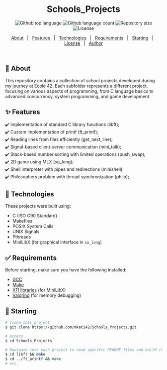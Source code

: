 <h1 align="center">Schools_Projects</h1>

<p align="center">
  <img alt="Github top language" src="https://img.shields.io/github/languages/top/mkati42/Schools_Projects?color=56BEB8">
  <img alt="Github language count" src="https://img.shields.io/github/languages/count/mkati42/Schools_Projects?color=56BEB8">
  <img alt="Repository size" src="https://img.shields.io/github/repo-size/mkati42/Schools_Projects?color=56BEB8">
  <img alt="License" src="https://img.shields.io/github/license/mkati42/Schools_Projects?color=56BEB8">
</p>

<p align="center">
  <a href="#dart-about">About</a> &#xa0; | &#xa0; 
  <a href="#sparkles-features">Features</a> &#xa0; | &#xa0;
  <a href="#rocket-technologies">Technologies</a> &#xa0; | &#xa0;
  <a href="#white_check_mark-requirements">Requirements</a> &#xa0; | &#xa0;
  <a href="#checkered_flag-starting">Starting</a> &#xa0; | &#xa0;
  <a href="#memo-license">License</a> &#xa0; | &#xa0;
  <a href="https://github.com/mkati42" target="_blank">Author</a>
</p>

<br>

## :dart: About ##

This repository contains a collection of school projects developed during my journey at Ecole 42. Each subfolder represents a different project, focusing on various aspects of programming, from C language basics to advanced concurrency, system programming, and game development.

## :sparkles: Features ##

:heavy_check_mark: Implementation of standard C library functions (libft);  
:heavy_check_mark: Custom implementation of printf (ft_printf);  
:heavy_check_mark: Reading lines from files efficiently (get_next_line);  
:heavy_check_mark: Signal-based client-server communication (mini_talk);  
:heavy_check_mark: Stack-based number sorting with limited operations (push_swap);  
:heavy_check_mark: 2D game using MLX (so_long);  
:heavy_check_mark: Shell interpreter with pipes and redirections (minishell);  
:heavy_check_mark: Philosophers problem with thread synchronization (philo);

## :rocket: Technologies ##

These projects were built using:

- C (ISO C90 Standard)
- Makefiles
- POSIX System Calls
- UNIX Signals
- Pthreads
- MiniLibX (for graphical interface in `so_long`)

## :white_check_mark: Requirements ##

Before starting, make sure you have the following installed:

- [GCC](https://gcc.gnu.org/)
- [Make](https://www.gnu.org/software/make/)
- [X11 libraries](https://www.x.org/) (for MiniLibX)
- [Valgrind](https://valgrind.org/) (for memory debugging)

## :checkered_flag: Starting ##

```bash
# Clone this project
$ git clone https://github.com/mkati42/Schools_Projects.git

# Access
$ cd Schools_Projects

# Navigate into each project to read specific README files and build instructions
$ cd libft && make
$ cd ../ft_printf && make
# etc.
